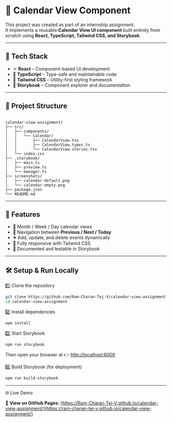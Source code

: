 # 📅 Calendar View Component

This project was created as part of an internship assignment.  
It implements a reusable **Calendar View UI component** built entirely from scratch using **React, TypeScript, Tailwind CSS, and Storybook**.

---

## 🚀 Tech Stack
- ⚛️ **React** – Component-based UI development  
- 💙 **TypeScript** – Type-safe and maintainable code  
- 🎨 **Tailwind CSS** – Utility-first styling framework  
- 📖 **Storybook** – Component explorer and documentation  

---

## 📂 Project Structure
```

calendar-view-assignment/
├── src/
│   ├── components/
│   │   └── Calendar/
│   │       ├── CalendarView.tsx
│   │       ├── CalendarView.types.ts
│   │       └── CalendarView.stories.tsx
│   └── index.css
├── .storybook/
│   ├── main.ts
│   ├── preview.ts
│   └── manager.ts
├── screenshots/
│   ├── calendar-default.png
│   └── calendar-empty.png
├── package.json
└── README.md

````

---

## 🧩 Features
- 📅 Month / Week / Day calendar views  
- 🔁 Navigation between **Previous / Next / Today**  
- ➕ Add, update, and delete events dynamically  
- 💅 Fully responsive with Tailwind CSS  
- 🧱 Documented and testable in Storybook  

---

## 🛠️ Setup & Run Locally

1️⃣ Clone the repository
```bash
git clone https://github.com/Ram-Charan-Tej-V/calendar-view-assignment.git
cd calendar-view-assignment
````

2️⃣ Install dependencies

```bash
npm install
```

3️⃣ Start Storybook

```bash
npm run storybook
```

Then open your browser at 👉 [http://localhost:6006](http://localhost:6006)

4️⃣ Build Storybook (for deployment)

```bash
npm run build-storybook
```

---

🌐 Live Demo

🔗 **View on GitHub Pages:**
[https://Ram-Charan-Tej-V.github.io/calendar-view-assignment/](https://ram-charan-tej-v.github.io/calendar-view-assignment/)
